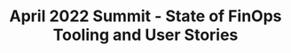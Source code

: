 ---
title: April 2022 Summit - State of FinOps Tooling and User Stories
description: Thanks to all the members who joined this session. We revealed the final piece of the State of FinOps data - what vendors and platforms are being used by practitioners. Our expert panel also discussed which tools & platforms are relied on the most, split by maturity, cloud provider, cloud spend, and more.
date-added: Apr 2022
type: Video
source: FinOps Foundation
label: 
link: https://youtu.be/utgzkRzqIBc
cloud-provider: 
  - Multi-Cloud
permalink: /resources/not-here/
listing: true
---